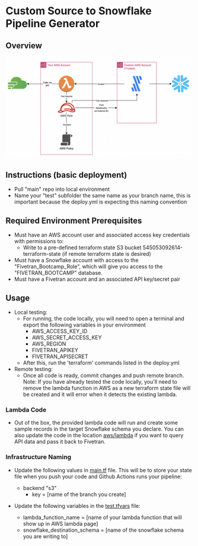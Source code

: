 # Custom Source to Snowflake Pipeline Generator

## Overview  

![System architecture diagram](./architecture.png)

## Instructions (basic deployment)
- Pull "main" repo into local environment
- Name your "test" subfolder the same name as your branch name, this is important because the deploy.yml is expecting this naming convention


## Required Environment Prerequisites

- Must have an AWS account user and associated access key credentials with permissions to:
    - Write to a pre-defined terraform state S3 bucket 545053092614-terraform-state (if remote terraform state is desired)
- Must have a Snowflake account with access to the "Fivetran_Bootcamp_Role", which will give you access to the "FIVETRAN_BOOTCAMP" database.
- Must have a Fivetran account and an associated API key/secret pair


## Usage
- Local testing:
    - For running, the code locally, you will need to open a terminal and export the following variables in your environment
        - AWS_ACCESS_KEY_ID 
        - AWS_SECRET_ACCESS_KEY
        - AWS_REGION
        - FIVETRAN_APIKEY
        - FIVETRAN_APISECRET
    - After this, run the 'terraform' commands listed in the deploy.yml
- Remote testing:
    - Once all code is ready, commit changes and push remote branch.  Note: If you have already tested the code locally, you'll need to remove the lambda function in AWS as a new terraform state file will be created and it will error when it detects the existing lambda.


### Lambda Code
- Out of the box, the provided lambda code will run and create some sample records in the target Snowflake schema you declare.  You can also update the code in the location [aws/lambda](./aws/lambda/) if you want to query API data and pass it back to Fivetran.

### Infrastructure Naming
- Update the following values in [main.tf](./main.tf) file.  This will be to store your state file when you push your code and Github Actions runs your pipeline:
    - backend "s3" 
        - key  = [name of the branch you create]

- Update the following variables in the [test.tfvars](./test.tfvars) file:
    - lambda_function_name         = [name of your lambda function that will show up in AWS lambda page]
    - snowflake_destination_schema = [name of the snowflake schema you are writing to]

